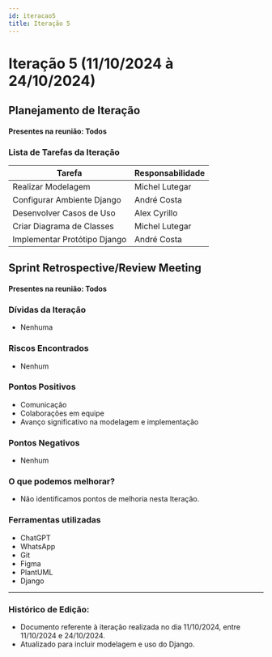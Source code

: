 ```yaml
---
id: iteracao5
title: Iteração 5
---
```


# Iteração 5 (11/10/2024 à 24/10/2024)

## Planejamento de Iteração
#### Presentes na reunião: Todos

### Lista de Tarefas da Iteração

| Tarefa                     | Responsabilidade |
|----------------------------|------------------|
| Realizar Modelagem         | Michel Lutegar   |
| Configurar Ambiente Django | André Costa      |
| Desenvolver Casos de Uso   | Alex Cyrillo     |
| Criar Diagrama de Classes  | Michel Lutegar   |
| Implementar Protótipo Django | André Costa   |

## Sprint Retrospective/Review Meeting

#### Presentes na reunião: Todos

### Dívidas da Iteração
- Nenhuma

### Riscos Encontrados
- Nenhum

### Pontos Positivos
- Comunicação
- Colaborações em equipe
- Avanço significativo na modelagem e implementação

### Pontos Negativos
- Nenhum

### O que podemos melhorar?
- Não identificamos pontos de melhoria nesta Iteração.

### Ferramentas utilizadas
- ChatGPT
- WhatsApp
- Git
- Figma
- PlantUML
- Django

---

### Histórico de Edição:
- Documento referente à iteração realizada no dia 11/10/2024, entre 11/10/2024 e 24/10/2024.
- Atualizado para incluir modelagem e uso do Django.
